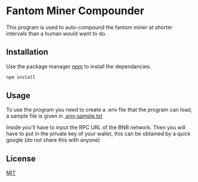 # Fantom Miner Compounder

This program is used to auto-compound the fantom miner at shorter intervals than a human would want to do.

## Installation

Use the package manager [npm](https://docs.npmjs.com/cli/v7/commands/npm-install) to install the dependancies.

```bash
npm install
```

## Usage

To use the program you need to create a .env file that the program can load, a sample file is given in [.env-sample.txt](.env-sample.txt)

Inside you'll have to input the RPC URL of the BNB network. Then you will have to put in the private key of your wallet, this can be obtained by a quick google (do not share this with anyone)

## License

[MIT](https://choosealicense.com/licenses/mit/)
